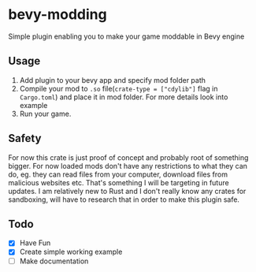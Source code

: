 # bevy-modding
Simple plugin enabling you to make your game moddable in Bevy engine

## Usage
1. Add plugin to your bevy app and specify mod folder path
2. Compile your mod to `.so` file(`crate-type = ["cdylib"]` flag in `Cargo.toml`) and place it in mod folder. For more details look into example
3. Run your game.

## Safety
For now this crate is just proof of concept and probably root of something bigger. For now loaded mods don't have any restrictions to what they can do, eg. they can read files from your computer, download files from malicious websites etc. That's something I will be targeting in future updates. I am relatively new to Rust and I don't really know any crates for sandboxing, will have to research that in order to make this plugin safe.

## Todo
- [X] Have Fun
- [x] Create simple working example
- [ ] Make documentation
